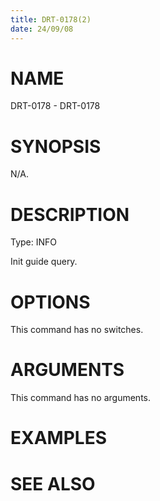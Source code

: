 ```yaml
---
title: DRT-0178(2)
date: 24/09/08
---
```


# NAME

DRT-0178 - DRT-0178

# SYNOPSIS

N/A.

# DESCRIPTION

Type: INFO

Init guide query.

# OPTIONS

This command has no switches.

# ARGUMENTS

This command has no arguments.

# EXAMPLES

# SEE ALSO
